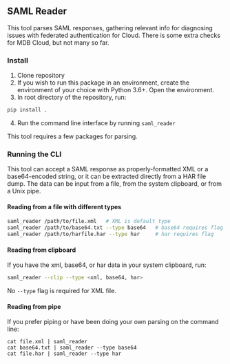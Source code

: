 ## SAML Reader

This tool parses SAML responses, gathering relevant info for diagnosing issues with federated authentication for Cloud.
There is some extra checks for MDB Cloud, but not many so far.

### Install

1. Clone repository
2. If you wish to run this package in an environment, create the environment of your choice with Python 3.6+. Open the environment.
3. In root directory of the repository, run:
```bash
pip install .
```
4. Run the command line interface by running `saml_reader`

This tool requires a few packages for parsing.

### Running the CLI

This tool can accept a SAML response as properly-formatted XML or
a base64-encoded string, or it can be extracted directly from a HAR file dump. 
The data can be input from a file, from the system clipboard,
or from a Unix pipe.

#### Reading from a file with different types

```bash
saml_reader /path/to/file.xml   # XML is default type
saml_reader /path/to/base64.txt --type base64   # base64 requires flag
saml_reader /path/to/harfile.har --type har     # har requires flag
```

#### Reading from clipboard

If you have the xml, base64, or har data in your system clipboard, run:

```bash
saml_reader --clip --type <xml, base64, har>
```

No `--type` flag is required for XML file.

#### Reading from pipe

If you prefer piping or have been doing your own parsing on the command line:

```
cat file.xml | saml_reader
cat base64.txt | saml_reader --type base64
cat file.har | saml_reader --type har
```
